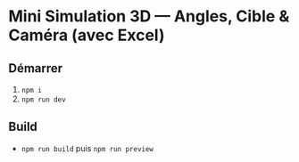 # Mini Simulation 3D — Angles, Cible & Caméra (avec Excel)
## Démarrer
1) `npm i`
2) `npm run dev`
## Build
- `npm run build` puis `npm run preview`
